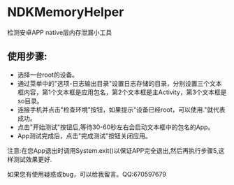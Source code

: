 # NDKMemoryHelper
检测安卓APP native层内存泄漏小工具


使用步骤:
----------
  - 选择一台root的设备。
  - 通过菜单中的"选项-日志输出目录"设置日志存储的目录，分别设置三个文本框内容，第1个文本框是应用包名，第2个文本框是主Activity，第3个文本框是so目录。
  - 连接手机并点击"检查环境"按钮，如果提示"设备已经root，可以使用."就代表成功。
  - 点击"开始测试"按钮后,等待30-60秒左右会启动文本框中的包名的App。
  - App测试完成后，点击"完成测试"按钮关闭应用。

  注意:在您App退出时调用System.exit()以保证APP完全退出,然后再执行步骤5,这样测试效果更好.

如果您有使用疑惑或bug，可以给我留言。QQ:670597679
